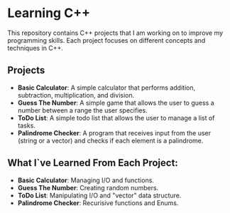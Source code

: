 # Learning C++

This repository contains C++ projects that I am working on to improve my programming skills. Each project focuses on different concepts and techniques in C++.

## Projects

- **Basic Calculator**: A simple calculator that performs addition, subtraction, multiplication, and division.
- **Guess The Number**: A simple game that allows the user to guess a number between a range the user specifies.
- **ToDo List**: A simple todo list that allows the user to manage a list of tasks.
- **Palindrome Checker**: A program that receives input from the user (string or a  vector) and checks if each element is a palindrome.
<!-- insert projects here -->

## What I`ve Learned From Each Project:
- **Basic Calculator**: Managing I/O and functions.
- **Guess The Number**: Creating random numbers.
- **ToDo List**: Manipulating I/O and "vector" data structure.
- **Palindrome Checker**: Recurisive functions and Enums.
